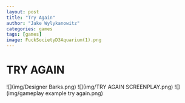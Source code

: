 ```yaml
---
layout: post
title: "Try Again"
author: "Jake Wylykanowitz"
categories: games
tags: [games]
image: FuckSocietyD3Aquarium(1).png
---
```


# TRY AGAIN

![](img/Designer Barks.png)
![](img/TRY AGAIN SCREENPLAY.png)
![](img/gameplay example try again.png)
